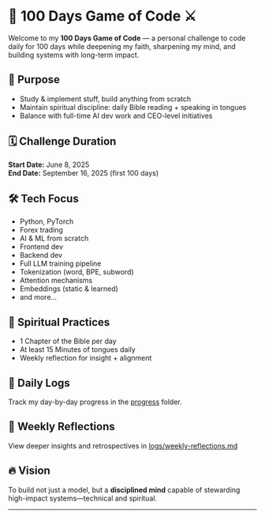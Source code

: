 # 🧠 100 Days Game of Code ⚔️

Welcome to my **100 Days Game of Code** — a personal challenge to code daily for 100 days while deepening my faith, sharpening my mind, and building systems with long-term impact.

## 🎯 Purpose

- Study & implement stuff, build anything from scratch
- Maintain spiritual discipline: daily Bible reading + speaking in tongues
- Balance with full-time AI dev work and CEO-level initiatives

## 🗓️ Challenge Duration

**Start Date:** June 8, 2025  
**End Date:** September 16, 2025 (first 100 days)

## 🛠️ Tech Focus

- Python, PyTorch
- Forex trading
- AI & ML from scratch
- Frontend dev
- Backend dev
- Full LLM training pipeline
- Tokenization (word, BPE, subword)
- Attention mechanisms
- Embeddings (static & learned)
- and more...

## 📖 Spiritual Practices

- 1 Chapter of the Bible per day
- At least 15 Minutes of tongues daily
- Weekly reflection for insight + alignment

## 🧾 Daily Logs

Track my day-by-day progress in the [progress](progress/) folder.

## 🧠 Weekly Reflections

View deeper insights and retrospectives in [logs/weekly-reflections.md](logs/weekly-reflections.md)

## 🔥 Vision

To build not just a model, but a **disciplined mind** capable of stewarding high-impact systems—technical and spiritual.

---
